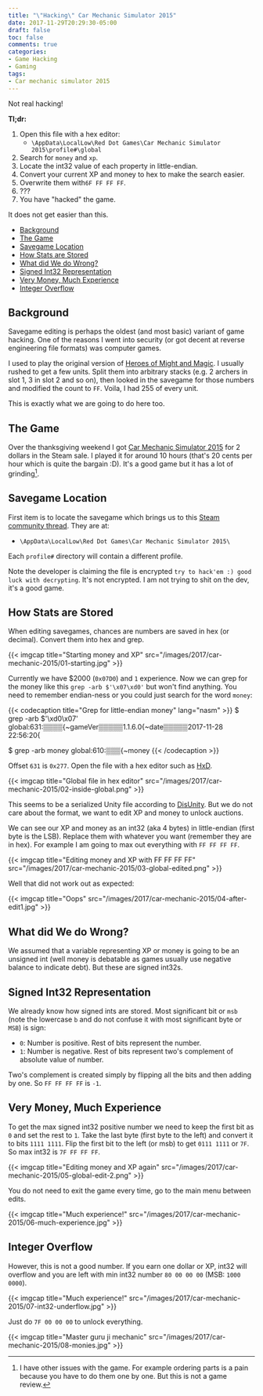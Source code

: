 ```yaml
---
title: "\"Hacking\" Car Mechanic Simulator 2015"
date: 2017-11-29T20:29:30-05:00
draft: false
toc: false
comments: true
categories:
- Game Hacking
- Gaming
tags:
- Car mechanic simulator 2015
---
```


Not real hacking!

**Tl;dr:**

1. Open this file with a hex editor:
    - `\AppData\LocalLow\Red Dot Games\Car Mechanic Simulator 2015\profile#\global`
2. Search for `money` and `xp`.
3. Locate the int32 value of each property in little-endian.
4. Convert your current XP and money to hex to make the search easier.
5. Overwrite them with`6F FF FF FF`.
6. ???
7. You have "hacked" the game.

It does not get easier than this.

<!--more-->

<!-- MarkdownTOC -->

- [Background](#background)
- [The Game](#the-game)
- [Savegame Location](#savegame-location)
- [How Stats are Stored](#how-stats-are-stored)
- [What did We do Wrong?](#what-did-we-do-wrong)
- [Signed Int32 Representation](#signed-int32-representation)
- [Very Money, Much Experience](#very-money-much-experience)
- [Integer Overflow](#integer-overflow)

<!-- /MarkdownTOC -->


<a name="background"></a>
<a id="background"></a>
## Background
Savegame editing is perhaps the oldest (and most basic) variant of game hacking. One of the reasons I went into security (or got decent at reverse engineering file formats) was computer games.

I used to play the original version of [Heroes of Might and Magic][heroes-gog]. I usually rushed to get a few units. Split them into arbitrary stacks (e.g. 2 archers in slot 1, 3 in slot 2 and so on), then looked in the savegame for those numbers and modified the count to `FF`. Voila, I had 255 of every unit.

This is exactly what we are going to do here too.

<a name="the-game"></a>
<a id="the-game"></a>
## The Game
Over the thanksgiving weekend I got [Car Mechanic Simulator 2015][car-mechanic-2015-steam] for 2 dollars in the Steam sale. I played it for around 10 hours (that's 20 cents per hour which is quite the bargain :D). It's a good game but it has a lot of grinding[^1].

<a name="savegame-location"></a>
<a id="savegame-location"></a>
## Savegame Location
First item is to locate the savegame which brings us to this [Steam community thread][savegame-thread]. They are at:

- `\AppData\LocalLow\Red Dot Games\Car Mechanic Simulator 2015\`

Each `profile#` directory will contain a different profile.

Note the developer is claiming the file is encrypted `try to hack'em :) good luck with decrypting`. It's not encrypted. I am not trying to shit on the dev, it's a good game.

<a name="how-stats-are-stored"></a>
<a id="how-stats-are-stored"></a>
## How Stats are Stored
When editing savegames, chances are numbers are saved in hex (or decimal). Convert them into hex and grep.

{{< imgcap title="Starting money and XP" src="/images/2017/car-mechanic-2015/01-starting.jpg" >}}

Currently we have $2000 (`0x07D0`) and `1` experience. Now we can grep for the money like this `grep -arb $'\x07\xd0'` but won't find anything. You need to remember endian-ness or you could just search for the word `money`:

{{< codecaption title="Grep for little-endian money" lang="nasm" >}}
$ grep -arb $'\xd0\x07'
global:631:▒▒▒▒{~gameVer▒▒▒▒▒1.1.6.0{~date▒▒▒▒▒2017-11-28 22:56:20{

$ grep -arb money
global:610:▒▒▒{~money
{{< /codecaption >}}

Offset `631` is `0x277`. Open the file with a hex editor such as [HxD][hxd-website].

{{< imgcap title="Global file in hex editor" src="/images/2017/car-mechanic-2015/02-inside-global.png" >}}

This seems to be a serialized Unity file according to [DisUnity][disunity-github]. But we do not care about the format, we want to edit XP and money to unlock auctions.

We can see our XP and money as an int32 (aka 4 bytes) in little-endian (first byte is the LSB). Replace them with whatever you want (remember they are in hex). For example I am going to max out everything with `FF FF FF FF`.

{{< imgcap title="Editing money and XP with FF FF FF FF" src="/images/2017/car-mechanic-2015/03-global-edited.png" >}}

Well that did not work out as expected:

{{< imgcap title="Oops" src="/images/2017/car-mechanic-2015/04-after-edit1.jpg" >}}

<a name="what-did-we-do-wrong"></a>
<a id="what-did-we-do-wrong"></a>
## What did We do Wrong?
We assumed that a variable representing XP or money is going to be an unsigned int (well money is debatable as games usually use negative balance to indicate debt). But these are signed int32s.

<a name="signed-int32-representation"></a>
<a id="signed-int32-representation"></a>
## Signed Int32 Representation
We already know how signed ints are stored. Most significant bit or `msb` (note the lowercase `b` and do not confuse it with most significant byte or `MSB`) is sign:

- `0`: Number is positive. Rest of bits represent the number.
- `1`: Number is negative. Rest of bits represent two's complement of absolute value of number.

Two's complement is created simply by flipping all the bits and then adding by one. So `FF FF FF FF` is `-1`. 

<a name="very-money-much-experience"></a>
<a id="very-money-much-experience"></a>
## Very Money, Much Experience
To get the max signed int32 positive number we need to keep the first bit as `0` and set the rest to `1`. Take the last byte (first byte to the left) and convert it to bits `1111 1111`. Flip the first bit to the left (or msb) to get `0111 1111` or `7F`. So max int32 is `7F FF FF FF`.

{{< imgcap title="Editing money and XP again" src="/images/2017/car-mechanic-2015/05-global-edit-2.png" >}}

You do not need to exit the game every time, go to the main menu between edits.

{{< imgcap title="Much experience!" src="/images/2017/car-mechanic-2015/06-much-experience.jpg" >}}

<a name="integer-overflow"></a>
<a id="integer-overflow"></a>
## Integer Overflow
However, this is not a good number. If you earn one dollar or XP, int32 will overflow and you are left with min int32 number `80 00 00 00` (MSB: `1000 0000`).

{{< imgcap title="Much experience!" src="/images/2017/car-mechanic-2015/07-int32-underflow.jpg" >}}

Just do `7F 00 00 00` to unlock everything.

{{< imgcap title="Master guru ji mechanic" src="/images/2017/car-mechanic-2015/08-monies.jpg" >}}

<!-- Footnotes -->

[^1]: I have other issues with the game. For example ordering parts is a pain because you have to do them one by one. But this is not a game review.

<!-- Links -->

[heroes-gog]: https://www.gog.com/game/heroes_of_might_and_magic
[car-mechanic-2015-steam]: http://store.steampowered.com/app/320300/Car_Mechanic_Simulator_2015/
[savegame-thread]: https://steamcommunity.com/app/270850/discussions/0/558746089536162358/
[hxd-website]: https://mh-nexus.de/en/hxd/
[disunity-github]: https://github.com/ata4/disunity/wiki/Serialized-file-format
